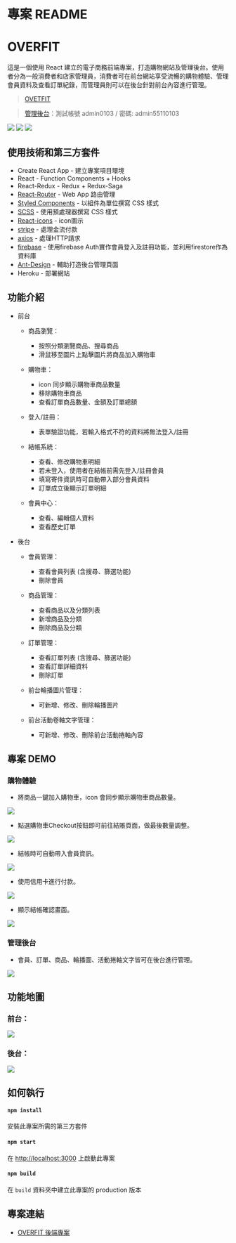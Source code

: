 # 專案 README

# OVERFIT

這是一個使用 React 建立的電子商務前端專案，打造購物網站及管理後台。使用者分為一般消費者和店家管理員，消費者可在前台網站享受流暢的購物體驗、管理會員資料及查看訂單紀錄，而管理員則可以在後台針對前台內容進行管理。

> [OVETFIT](https://overfit-vic.herokuapp.com)

> [管理後台](https://overfit-vic.herokuapp.com/admin)：測試帳號 admin0103 / 密碼: admin55110103

![](https://github.com/croissant0517/clothing-e-commerce/blob/master/readFiles/front%20page%20intro%201.gif)
![](https://github.com/croissant0517/clothing-e-commerce/blob/master/readFiles/front%20page%20intro%202.png)
![](https://github.com/croissant0517/clothing-e-commerce/blob/master/readFiles/front%20page%20intro%204.png)

## 使用技術和第三方套件

- Create React App - 建立專案項目環境
- React - Function Components + Hooks
- React-Redux - Redux + Redux-Saga
- [React-Router](https://www.npmjs.com/package/react-router) - Web App 路由管理
- [Styled Components](https://styled-components.com/) - 以組件為單位撰寫 CSS 樣式
- [SCSS](https://sass-lang.com/) - 使用預處理器撰寫 CSS 樣式
- [React-icons](https://react-icons.github.io/react-icons/) - icon圖示
- [stripe](https://stripe.com/) - 處理金流付款
- [axios](https://axios-http.com/) - 處理HTTP請求
- [firebase](https://firebase.google.com/) - 使用firebase Auth實作會員登入及註冊功能，並利用firestore作為資料庫
- [Ant-Design](https://ant.design/index-cn) - 輔助打造後台管理頁面
- Heroku - 部署網站


## 功能介紹

- 前台

  - 商品瀏覽：

    - 按照分類瀏覽商品、搜尋商品
    - 滑鼠移至圖片上點擊圖片將商品加入購物車

  - 購物車：

    - icon 同步顯示購物車商品數量
    - 移除購物車商品
    - 查看訂單商品數量、金額及訂單總額

  - 登入/註冊：

    - 表單驗證功能，若輸入格式不符的資料將無法登入/註冊

  - 結帳系統：

    - 查看、修改購物車明細
    - 若未登入，使用者在結帳前需先登入/註冊會員
    - 填寫寄件資訊時可自動帶入部分會員資料
    - 訂單成立後顯示訂單明細

  - 會員中心：

    - 查看、編輯個人資料
    - 查看歷史訂單

- 後台

  - 會員管理：

    - 查看會員列表 (含搜尋、篩選功能)
    - 刪除會員

  - 商品管理：

    - 查看商品以及分類列表
    - 新增商品及分類
    - 刪除商品及分類

  - 訂單管理：

    - 查看訂單列表 (含搜尋、篩選功能)
    - 查看訂單詳細資料
    - 刪除訂單

  - 前台輪播圖片管理：

    - 可新增、修改、刪除輪播圖片
 
  - 前台活動卷軸文字管理：

    - 可新增、修改、刪除前台活動捲軸內容

## 專案 DEMO

### 購物體驗

- 將商品一鍵加入購物車，icon 會同步顯示購物車商品數量。

![](https://github.com/croissant0517/clothing-e-commerce/blob/master/readFiles/add-item-to-cart.gif)

- 點選購物車Checkout按鈕即可前往結賬頁面，做最後數量調整。

![](https://github.com/croissant0517/clothing-e-commerce/blob/master/readFiles/check-cart-go-checkout-page.gif)

- 結帳時可自動帶入會員資訊。

![](https://github.com/croissant0517/clothing-e-commerce/blob/master/readFiles/fill-in-shipping-info.gif)

- 使用信用卡進行付款。

![](https://github.com/croissant0517/clothing-e-commerce/blob/master/readFiles/fill-in-credit-card-info.gif)

- 顯示結帳確認畫面。

![](https://github.com/croissant0517/clothing-e-commerce/blob/master/readFiles/display-charge-info.png)

### 管理後台

- 會員、訂單、商品、輪播圖、活動捲軸文字皆可在後台進行管理。

![](https://github.com/croissant0517/clothing-e-commerce/blob/master/readFiles/admin-dashboard-feature-overview.gif)

## 功能地圖

### 前台：

![](https://i.imgur.com/Jh9nlrA.jpg)

### 後台：

![](https://i.imgur.com/h41DhVL.jpg)

## 如何執行

#### `npm install`

安裝此專案所需的第三方套件

#### `npm start`

在 [http://localhost:3000](http://localhost:3000) 上啟動此專案

#### `npm build`

在 `build` 資料夾中建立此專案的 production 版本

## 專案連結

- [OVERFIT 後端專案](https://github.com/dingdingdingliu/Dayeayeayea-backend)
